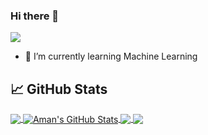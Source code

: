 ### Hi there 👋
![](https://komarev.com/ghpvc/?username=amanjain-ops&color=green)

- 🌱 I’m currently learning Machine Learning


<!-- [![Aman's GitHub stats](https://github-readme-stats.vercel.app/api?username=amanjain-ops)](https://github.com/amanjain-ops/github-readme-stats) -->
## &#x1f4c8; GitHub Stats

<a href="https://github.com/amanjain-ops/amanjain-ops">
  <img align="center" src="https://github-readme-stats.vercel.app/api/top-langs/?username=amanjain-ops&hide=java,html,tex&title_color=ffffff&text_color=c9cacc&icon_color=2bbc8a&bg_color=1d1f21&langs_count=3" />
</a>
<a href="https://github.com/amanjain-ops/amanjain-ops">
  <img align="center" src="https://github-readme-stats.vercel.app/api?username=amanjain-ops&show_icons=true&line_height=27&count_private=true&title_color=ffffff&text_color=c9cacc&icon_color=2bbc8a&bg_color=1d1f21" alt="Aman's GitHub Stats" />
</a>

<a href="https://github.com/amanjain-ops/movie_recommender_system">
  <img align="center" src="https://github-readme-stats.vercel.app/api/pin/?username=amanjain-ops&repo=spam_detection&title_color=ffffff&text_color=c9cacc&icon_color=2bbc8a&bg_color=1d1f21" />
</a>


<a href="https://github.com/amanjain-ops/spam_detection">
  <img align="center" src="https://github-readme-stats.vercel.app/api/pin/?username=amanjain-ops&repo=spam_detection&title_color=ffffff&text_color=c9cacc&icon_color=2bbc8a&bg_color=1d1f21" />
</a>  

<!--
**amanjain-ops/amanjain-ops** is a ✨ _special_ ✨ repository because its `README.md` (this file) appears on your GitHub profile.

Here are some ideas to get you started:




-->
